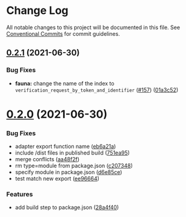# Change Log

All notable changes to this project will be documented in this file.
See [Conventional Commits](https://conventionalcommits.org) for commit guidelines.

## [0.2.1](https://github.com/nextauthjs/adapters/compare/@next-auth/fauna-adapter@0.2.0...@next-auth/fauna-adapter@0.2.1) (2021-06-30)

### Bug Fixes

- **fauna:** change the name of the index to `verification_request_by_token_and_identifier` ([#157](https://github.com/nextauthjs/adapters/issues/157)) ([01a3c52](https://github.com/nextauthjs/adapters/commit/01a3c5205f30eec57c7b9298b762cccf1f2400fd))

# [0.2.0](https://github.com/nextauthjs/adapters/compare/@next-auth/fauna-adapter@0.1.0...@next-auth/fauna-adapter@0.2.0) (2021-06-30)

### Bug Fixes

- adapter export function name ([eb6a21a](https://github.com/nextauthjs/adapters/commit/eb6a21a0302ef42a32314e48a75542bade26605e))
- include /dist files in published build ([751ea95](https://github.com/nextauthjs/adapters/commit/751ea95a3b40dc3a94bf4de6253974e1664a2661))
- merge conflicts ([aa48f2f](https://github.com/nextauthjs/adapters/commit/aa48f2f7586345764d0a586df23534f9abc2b53d))
- rm type=module from package.json ([c207348](https://github.com/nextauthjs/adapters/commit/c207348d126a766abe341e6afe36b04d47c6bac6))
- specify module in package.json ([d6e85ce](https://github.com/nextauthjs/adapters/commit/d6e85ce68b0a7d70f6b6078ac8d66e36c4724131))
- test match new export ([ee96664](https://github.com/nextauthjs/adapters/commit/ee966647dadbc649d6a93f5ae4d5fb5deb6f6772))

### Features

- add build step to package.json ([28a4f40](https://github.com/nextauthjs/adapters/commit/28a4f403b07fc115c171623d6801c9392f50bd28))
